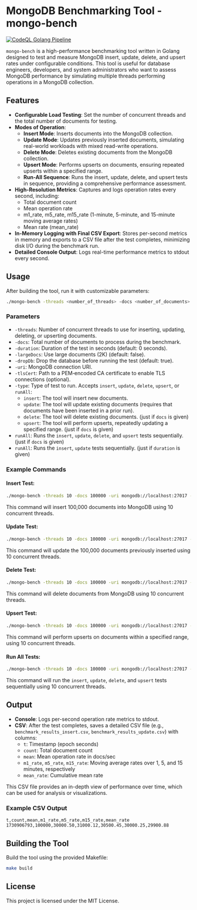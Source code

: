 # MongoDB Benchmarking Tool - mongo-bench

[![CodeQL Golang Pipeline](https://github.com/idealo/mongodb-benchmarking/actions/workflows/codeql.yml/badge.svg)](https://github.com/idealo/mongodb-benchmarking/actions/workflows/codeql.yml)

`mongo-bench` is a high-performance benchmarking tool written in Golang designed to test and measure 
MongoDB insert, update, delete, and upsert rates under configurable conditions. 
This tool is useful for database engineers, developers, and system administrators who want to assess MongoDB 
performance by simulating multiple threads performing operations in a MongoDB collection.

## Features

- **Configurable Load Testing**: Set the number of concurrent threads and the total number of documents for testing.
- **Modes of Operation**:
  - **Insert Mode**: Inserts documents into the MongoDB collection.
  - **Update Mode**: Updates previously inserted documents, simulating real-world workloads with mixed read-write operations.
  - **Delete Mode**: Deletes existing documents from the MongoDB collection.
  - **Upsert Mode**: Performs upserts on documents, ensuring repeated upserts within a specified range.
  - **Run-All Sequence**: Runs the insert, update, delete, and upsert tests in sequence, providing a comprehensive performance assessment.
- **High-Resolution Metrics**: Captures and logs operation rates every second, including:
  - Total document count
  - Mean operation rate
  - m1_rate, m5_rate, m15_rate (1-minute, 5-minute, and 15-minute moving average rates)
  - Mean rate (mean_rate)
- **In-Memory Logging with Final CSV Export**: Stores per-second metrics in memory and exports to a CSV file after the test completes, minimizing disk I/O during the benchmark run.
- **Detailed Console Output**: Logs real-time performance metrics to stdout every second.

## Usage

After building the tool, run it with customizable parameters:

```bash
./mongo-bench -threads <number_of_threads> -docs <number_of_documents> -uri <mongodb_uri> -tlsCert <path_to_ca_cert> -type <test_type>
```

### Parameters

- `-threads`: Number of concurrent threads to use for inserting, updating, deleting, or upserting documents.
- `-docs`: Total number of documents to process during the benchmark.
- `-duration`: Duration of the test in seconds (default: 0 seconds).
- `-largeDocs`: Use large documents (2K) (default: false).
- `-dropDb`: Drop the database before running the test (default: true).
- `-uri`: MongoDB connection URI.
- `-tlsCert`: Path to a PEM‑encoded CA certificate to enable TLS connections (optional).
- `-type`: Type of test to run. Accepts `insert`, `update`, `delete`, `upsert`, or `runAll`:
  - `insert`: The tool will insert new documents.
  - `update`: The tool will update existing documents (requires that documents have been inserted in a prior run).
  - `delete`: The tool will delete existing documents. (just if `docs` is given)
  - `upsert`: The tool will perform upserts, repeatedly updating a specified range. (just if `docs` is given)
- `runAll`: Runs the `insert`, `update`, `delete`, and `upsert` tests sequentially. (just if `docs` is given)
- `runAll`: Runs the `insert`, `update` tests sequentially. (just if `duration` is given)

### Example Commands

#### Insert Test:

```bash
./mongo-bench -threads 10 -docs 100000 -uri mongodb://localhost:27017 -tlsCert /path/to/ca.pem -type insert
```

This command will insert 100,000 documents into MongoDB using 10 concurrent threads.

#### Update Test:

```bash
./mongo-bench -threads 10 -docs 100000 -uri mongodb://localhost:27017 -tlsCert /path/to/ca.pem -type update
```

This command will update the 100,000 documents previously inserted using 10 concurrent threads.

#### Delete Test:

```bash
./mongo-bench -threads 10 -docs 100000 -uri mongodb://localhost:27017 -tlsCert /path/to/ca.pem -type delete
```

This command will delete documents from MongoDB using 10 concurrent threads.

#### Upsert Test:

```bash
./mongo-bench -threads 10 -docs 100000 -uri mongodb://localhost:27017 -tlsCert /path/to/ca.pem -type upsert
```

This command will perform upserts on documents within a specified range, using 10 concurrent threads.

#### Run All Tests:

```bash
./mongo-bench -threads 10 -docs 100000 -uri mongodb://localhost:27017 -tlsCert /path/to/ca.pem --runAll
```

This command will run the `insert`, `update`, `delete`, and `upsert` tests sequentially using 10 concurrent threads.

## Output

- **Console**: Logs per-second operation rate metrics to stdout.
- **CSV**: After the test completes, saves a detailed CSV file (e.g., `benchmark_results_insert.csv`, `benchmark_results_update.csv`) with columns:
  - `t`: Timestamp (epoch seconds)
  - `count`: Total document count
  - `mean`: Mean operation rate in docs/sec
  - `m1_rate`, `m5_rate`, `m15_rate`: Moving average rates over 1, 5, and 15 minutes, respectively
  - `mean_rate`: Cumulative mean rate

This CSV file provides an in-depth view of performance over time, which can be used for analysis or visualizations.

### Example CSV Output
```text
t,count,mean,m1_rate,m5_rate,m15_rate,mean_rate
1730906793,100000,30000.50,31000.12,30500.45,30000.25,29900.88
```

## Building the Tool

Build the tool using the provided Makefile:

```bash
make build
```

## License

This project is licensed under the MIT License.
